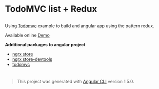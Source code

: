 
# TodoMVC list + Redux 

##

Using [Todomvc](http://todomvc.com/) example to build and angular app using the pattern redux. 

Available online [Demo](http://bit.ly/2GbITIG)

**Additional packages to angular project**
* [ngrx store](https://github.com/ngrx/store)
* [ngrx store-devtools](https://github.com/ngrx/store-devtools)
* [todomvc](https://github.com/tastejs/todomvc)



#
> This project was generated with [Angular CLI](https://github.com/angular/angular-cli) version 1.5.0.
#
